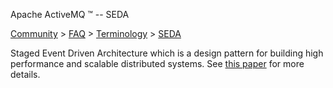 Apache ActiveMQ ™ -- SEDA 

[Community](community.html) > [FAQ](faq.html) > [Terminology](terminology.html) > [SEDA](seda.html)


Staged Event Driven Architecture which is a design pattern for building high performance and scalable distributed systems. See [this paper](http://www.eecs.harvard.edu/~mdw/proj/seda/) for more details.

